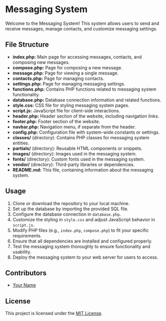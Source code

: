 # Messaging System

Welcome to the Messaging System! This system allows users to send and receive messages, manage contacts, and customize messaging settings.

## File Structure

- **index.php:** Main page for accessing messages, contacts, and composing new messages.
- **compose.php:** Page for composing a new message.
- **message.php:** Page for viewing a single message.
- **contacts.php:** Page for managing contacts.
- **settings.php:** Page for managing messaging settings.
- **functions.php:** Contains PHP functions related to messaging system functionality.
- **database.php:** Database connection information and related functions.
- **style.css:** CSS file for styling messaging system pages.
- **script.js:** JavaScript file for client-side interactions.
- **header.php:** Header section of the website, including navigation links.
- **footer.php:** Footer section of the website.
- **navbar.php:** Navigation menu, if separate from the header.
- **config.php:** Configuration file with system-wide constants or settings.
- **classes/** (directory): Contains PHP classes for messaging system entities.
- **partials/** (directory): Reusable HTML components or snippets.
- **images/** (directory): Images used in the messaging system.
- **fonts/** (directory): Custom fonts used in the messaging system.
- **vendor/** (directory): Third-party libraries or dependencies.
- **README.md:** This file, containing information about the messaging system.

## Usage

1. Clone or download the repository to your local machine.
2. Set up the database by importing the provided SQL file.
3. Configure the database connection in `database.php`.
4. Customize the styling in `style.css` and adjust JavaScript behavior in `script.js`.
5. Modify PHP files (e.g., `index.php`, `compose.php`) to fit your specific requirements.
6. Ensure that all dependencies are installed and configured properly.
7. Test the messaging system thoroughly to ensure functionality and usability.
8. Deploy the messaging system to your web server for users to access.

## Contributors

- [Your Name](https://github.com/yourusername)

## License

This project is licensed under the [MIT License](LICENSE).